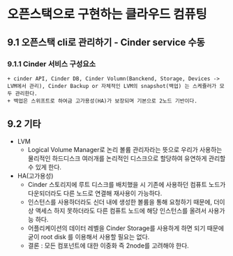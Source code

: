 # 오픈스택으로 구현하는 클라우드 컴퓨팅

## 9.1 오픈스택 cli로 관리하기 - Cinder service 수동 

### 9.1.1 Cinder 서비스 구성요소

	+ cinder API, Cinder DB, Cinder Volumn(Banckend, Storage, Devices -> LVM에서 관리), Cinder Backup or 자체적인 LVM의 snapshot(백업) 는 스케쥴러가 모두 관리한다.
	+ 백업은 스위프트로 하여금 고가용성(HA)가 보장되며 기본으로 2노드 기반이다.

## 9.2 기타

+ LVM  
  + Logical Volume Manager로 논리 볼륨 관리자라는 뜻으로 우리가 사용하는 물리적인 하드디스크 여러개를 논리적인 디스크으로 할당하여 유연하게 관리할 수 있게 한다.  
+ HA(고가용성)
  + Cinder 스토리지에 루트 디스크를 배치했을 시 기존에 사용하던 컴퓨트 노드가 다운되더라도 다른 노드로 연결해 재사용이 가능하다.
  + 인스턴스를 사용하더라도 신더 내에 생성한 볼륨을 통해 요청하기 때문에, 더이상 액세스 하지 못하더라도 다른 컴퓨트 노드에 해당 인스턴스를 올려서 사용가능 하다.
  + 어플리케이션의 데이터 레벨을 Cinder Storage를 사용하게 하면 되기 때문에 굳이 root disk 를 이용해서 사용할 필요는 없다.
  + 결론 : 모든 컴포넌트에 대한 이중화 즉 2node를 고려해야 한다.